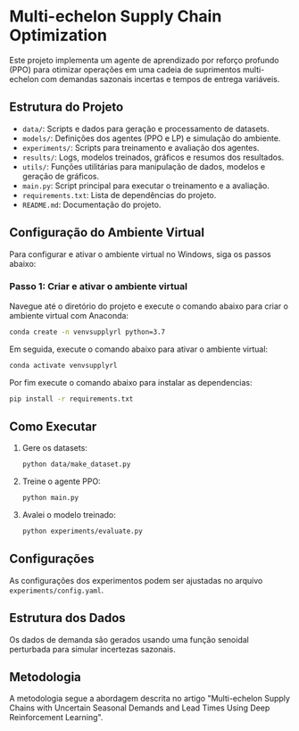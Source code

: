 # Multi-echelon Supply Chain Optimization

Este projeto implementa um agente de aprendizado por reforço profundo (PPO) para otimizar operações em uma cadeia de suprimentos multi-echelon com demandas sazonais incertas e tempos de entrega variáveis.

## Estrutura do Projeto

- `data/`: Scripts e dados para geração e processamento de datasets.
- `models/`: Definições dos agentes (PPO e LP) e simulação do ambiente.
- `experiments/`: Scripts para treinamento e avaliação dos agentes.
- `results/`: Logs, modelos treinados, gráficos e resumos dos resultados.
- `utils/`: Funções utilitárias para manipulação de dados, modelos e geração de gráficos.
- `main.py`: Script principal para executar o treinamento e a avaliação.
- `requirements.txt`: Lista de dependências do projeto.
- `README.md`: Documentação do projeto.

## Configuração do Ambiente Virtual

Para configurar e ativar o ambiente virtual no Windows, siga os passos abaixo:

### Passo 1: Criar e ativar o ambiente virtual

Navegue até o diretório do projeto e execute o comando abaixo para criar o ambiente virtual com Anaconda:

```bash
conda create -n venvsupplyrl python=3.7
```

Em seguida, execute o comando abaixo para ativar o ambiente virtual:

```bash
conda activate venvsupplyrl
```
Por fim execute o comando abaixo para instalar as dependencias:

```bash
pip install -r requirements.txt
```

## Como Executar

1. Gere os datasets:
    ```bash
    python data/make_dataset.py
    ```

2. Treine o agente PPO:
    ```bash
    python main.py
    ```

3. Avalei o modelo treinado:
    ```bash
    python experiments/evaluate.py
    ```


## Configurações

As configurações dos experimentos podem ser ajustadas no arquivo `experiments/config.yaml`.

## Estrutura dos Dados

Os dados de demanda são gerados usando uma função senoidal perturbada para simular incertezas sazonais.

## Metodologia

A metodologia segue a abordagem descrita no artigo "Multi-echelon Supply Chains with Uncertain Seasonal Demands and Lead Times Using Deep Reinforcement Learning".

